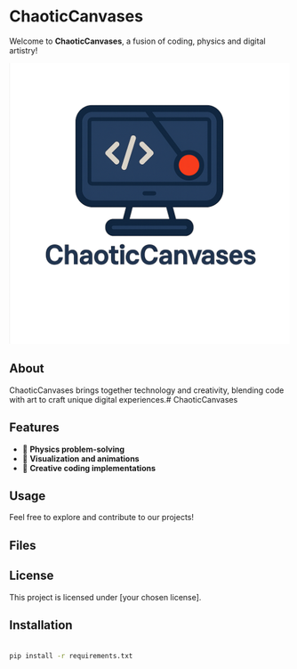 # ChaoticCanvases

Welcome to **ChaoticCanvases**, a fusion of coding, physics and digital artistry!

![ChaoticCanvases Logo](BCO.d8d66371-63c8-40a3-aabe-5196a33066a4.png)

## About
ChaoticCanvases brings together technology and creativity, blending code with art to craft unique digital experiences.# ChaoticCanvases

## Features
- 🔬 **Physics problem-solving**
- 🎨 **Visualization and animations**
- 🚀 **Creative coding implementations**

## Usage
Feel free to explore and contribute to our projects!

## Files

## License
This project is licensed under [your chosen license].
## Installation
```bash

pip install -r requirements.txt
